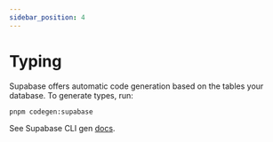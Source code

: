 ```yaml
---
sidebar_position: 4
---
```


# Typing

Supabase offers automatic code generation based on the tables your database. To generate types, run:

```bash
pnpm codegen:supabase
```

See Supabase CLI gen [docs](https://supabase.com/docs/reference/cli/supabase-gen-types).
